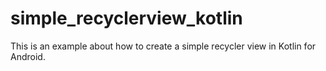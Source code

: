 # simple_recyclerview_kotlin
This is an example about how to create a simple recycler view in Kotlin for Android.

